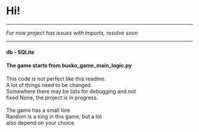 # Hi!
___
*For now project has issues with imports, resolve soon*<br>
___
#### db - SQLite 
#### The game starts from busko_game_main_logic.py
This code is not perfect like this readme.<br>
A lot of things need to be changed.<br>
Somewhere there may be lists for debugging and not <br> fixed None, the project is in progress.<br><br>
The game has a small lore<br>
Random is a king in this game, but a lot <br> also depend on your choice
